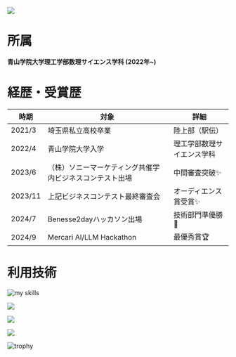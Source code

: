 ![](https://komarev.com/ghpvc/?username=Haruki1090)
# 所属
**青山学院大学理工学部数理サイエンス学科 (2022年~)**

# 経歴・受賞歴
|時期|対象|詳細|
|-|-|-|
|2021/3|埼玉県私立高校卒業|陸上部（駅伝）|
|2022/4|青山学院大学入学|理工学部数理サイエンス学科|
|2023/6|（株）ソニーマーケティング共催学内ビジネスコンテスト出場|中間審査突破✨|
|2023/11|上記ビジネスコンテスト最終審査会|オーディエンス賞受賞✨|
|2024/7|Benesse2dayハッカソン出場|技術部門準優勝🥈|
|2024/9|Mercari AI/LLM Hackathon|最優秀賞🏆|

# 利用技術
<img alt="my skills" src="https://skillicons.dev/icons?theme=light&perline=8&i=flutter,firebase,dart,python,js,ts,nextjs,html,css,tailwind,react,php,wordpress,pr,ai,figma" />


![](http://github-profile-summary-cards.vercel.app/api/cards/repos-per-language?username=Haruki1090)

![](http://github-profile-summary-cards.vercel.app/api/cards/most-commit-language?username=Haruki1090&exclude=JupyterNotebook)

![](http://github-profile-summary-cards.vercel.app/api/cards/profile-details?username=Haruki1090)

![trophy](https://github-profile-trophy.vercel.app/?username=Haruki1090)
